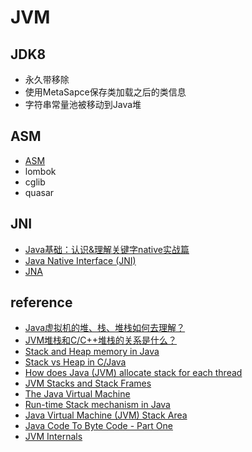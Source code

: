 # JVM

## JDK8

- 永久带移除
- 使用MetaSapce保存类加载之后的类信息
- 字符串常量池被移动到Java堆

## ASM

- [ASM](https://asm.ow2.io/)
- lombok
- cglib
- quasar

## JNI

- [Java基础：认识&理解关键字native实战篇](https://www.cnblogs.com/Alandre/p/4456719.html)
- [Java Native Interface (JNI)](https://www3.ntu.edu.sg/home/ehchua/programming/java/JavaNativeInterface.html)
- [JNA](https://github.com/java-native-access/jna)

## reference

- [Java虚拟机的堆、栈、堆栈如何去理解？](https://www.zhihu.com/question/29833675)
- [JVM堆栈和C/C++堆栈的关系是什么？](https://www.zhihu.com/question/40122222)
- [Stack and Heap memory in Java](https://softwareengineering.stackexchange.com/questions/65281/stack-and-heap-memory-in-java)
- [Stack vs Heap in C/Java](https://stackoverflow.com/questions/17535436/stack-vs-heap-in-c-java)
- [How does Java (JVM) allocate stack for each thread](https://stackoverflow.com/questions/36898701/how-does-java-jvm-allocate-stack-for-each-thread)
- [JVM Stacks and Stack Frames](https://alvinalexander.com/scala/fp-book/recursion-jvm-stacks-stack-frames)
- [The Java Virtual Machine](https://www.artima.com/insidejvm/ed2/jvm.html)
- [Run-time Stack mechanism in Java](https://www.geeksforgeeks.org/run-time-stack-mechanism-java/)
- [Java Virtual Machine (JVM) Stack Area](https://www.geeksforgeeks.org/java-virtual-machine-jvm-stack-area/)
- [Java Code To Byte Code - Part One](http://blog.jamesdbloom.com/JavaCodeToByteCode_PartOne.html)
- [JVM Internals](http://blog.jamesdbloom.com/JVMInternals.html)